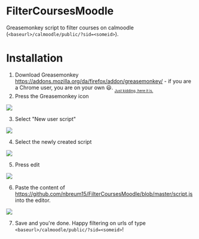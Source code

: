 # FilterCoursesMoodle
Greasemonkey script to filter courses on calmoodle (`<baseurl>/calmoodle/public/?sid=<someid>`).

# Installation
1. Download Greasemonkey https://addons.mozilla.org/da/firefox/addon/greasemonkey/ - if you are a Chrome user, you are on your own :smiley:. <sub><sub>[Just kidding, here it is.](https://chrome.google.com/webstore/detail/tampermonkey/dhdgffkkebhmkfjojejmpbldmpobfkfo)</sub></sub>
2. Press the Greasemonkey icon 

![](https://i.imgur.com/gKm2pdK.png)

3. Select "New user script"

![](https://i.imgur.com/fXY2hC5.png)

4. Select the newly created script 

![](https://i.imgur.com/VKBRZdG.png)

5. Press edit

![](https://i.imgur.com/kBALmQg.png)

6. Paste the content of https://github.com/nbreum15/FilterCoursesMoodle/blob/master/script.js into the editor.

![](https://i.imgur.com/DywxGHu.png)

7. Save and you're done. Happy filtering on urls of type `<baseurl>/calmoodle/public/?sid=<someid>`!
